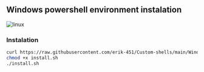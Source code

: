 ## Windows powershell environment instalation
![linux](https://user-images.githubusercontent.com/47476901/168484079-3cc0536e-0306-441a-8139-3e7cd5e4e382.PNG)

### Instalation
```bash
curl https://raw.githubusercontent.com/erik-451/Custom-shells/main/Windows/install.sh > install.sh
chmod +x install.sh
./install.sh
```

